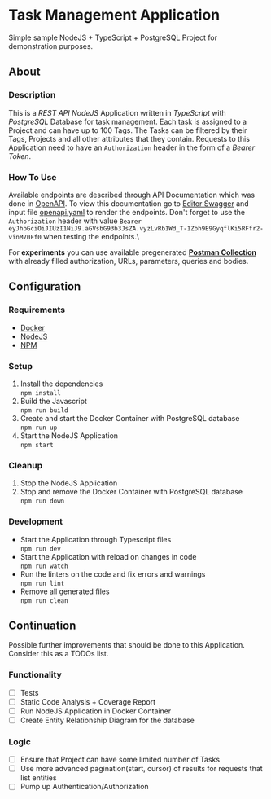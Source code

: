 # Task Management Application

Simple sample NodeJS + TypeScript + PostgreSQL Project for demonstration purposes.

## About

### Description

This is a *REST API NodeJS* Application written in *TypeScript* with *PostgreSQL* Database for task management. Each task is assigned to a Project and can have up to 100 Tags. The Tasks can be filtered by their Tags, Projects and all other attributes that they contain. Requests to this Application need to have an `Authorization` header in the form of a *Bearer Token*.

### How To Use

Available endpoints are described through API Documentation which was done in [OpenAPI](https://www.openapis.org/). To view this documentation go to [Editor Swagger](https://editor.swagger.io/) and input file [openapi.yaml](./openapi.yaml) to render the endpoints. Don't forget to use the `Authorization` header with value `Bearer eyJhbGciOiJIUzI1NiJ9.aGVsbG93b3JsZA.vyzLvRb1Wd_T-1Zbh9E9GyqflKi5RFfr2-vinM70Ff0` when testing the endpoints.\

For **experiments** you can use available pregenerated [**Postman Collection**](./postman_collection.json) with already filled authorization, URLs, parameters, queries and bodies.

## Configuration

### Requirements

- [Docker](https://docs.docker.com/get-docker/)
- [NodeJS](https://nodejs.org/en/download/)
- [NPM](https://docs.npmjs.com/downloading-and-installing-node-js-and-npm)

### Setup

1. Install the dependencies\
`npm install`
2. Build the Javascript\
`npm run build`
3. Create and start the Docker Container with PostgreSQL database\
`npm run up`
4. Start the NodeJS Application\
`npm start`

### Cleanup

1. Stop the NodeJS Application
2. Stop and remove the Docker Container with PostgreSQL database\
`npm run down`

### Development

- Start the Application through Typescript files\
`npm run dev`
- Start the Application with reload on changes in code\
`npm run watch`
- Run the linters on the code and fix errors and warnings\
`npm run lint`
- Remove all generated files\
`npm run clean`

## Continuation

Possible further improvements that should be done to this Application. Consider this as a TODOs list.

### Functionality

- [ ] Tests
- [ ] Static Code Analysis + Coverage Report
- [ ] Run NodeJS Application in Docker Container
- [ ] Create Entity Relationship Diagram for the database

### Logic

- [ ] Ensure that Project can have some limited number of Tasks
- [ ] Use more advanced pagination(start, cursor) of results for requests that list entities
- [ ] Pump up Authentication/Authorization
